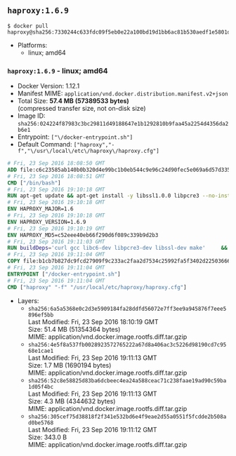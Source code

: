 ## `haproxy:1.6.9`

```console
$ docker pull haproxy@sha256:7330244c633fdc09f5eb0e22a100bd19d1bb6ac81b530aedf1e5801da0504124
```

-	Platforms:
	-	linux; amd64

### `haproxy:1.6.9` - linux; amd64

-	Docker Version: 1.12.1
-	Manifest MIME: `application/vnd.docker.distribution.manifest.v2+json`
-	Total Size: **57.4 MB (57389533 bytes)**  
	(compressed transfer size, not on-disk size)
-	Image ID: `sha256:024224f87983c3bc29811d49188647e1b1292810b9faa45a2254d4356da2b6e1`
-	Entrypoint: `["\/docker-entrypoint.sh"]`
-	Default Command: `["haproxy","-f","\/usr\/local\/etc\/haproxy\/haproxy.cfg"]`

```dockerfile
# Fri, 23 Sep 2016 18:08:50 GMT
ADD file:c6c23585ab140b0b320d4e99bc1b0eb544c9e96c24d90fec5e069a6d57d335ca in / 
# Fri, 23 Sep 2016 18:08:51 GMT
CMD ["/bin/bash"]
# Fri, 23 Sep 2016 19:10:18 GMT
RUN apt-get update && apt-get install -y libssl1.0.0 libpcre3 --no-install-recommends && rm -rf /var/lib/apt/lists/*
# Fri, 23 Sep 2016 19:10:18 GMT
ENV HAPROXY_MAJOR=1.6
# Fri, 23 Sep 2016 19:10:18 GMT
ENV HAPROXY_VERSION=1.6.9
# Fri, 23 Sep 2016 19:10:19 GMT
ENV HAPROXY_MD5=c52eee40eb66f290d6f089c339b9d2b3
# Fri, 23 Sep 2016 19:11:03 GMT
RUN buildDeps='curl gcc libc6-dev libpcre3-dev libssl-dev make' 	&& set -x 	&& apt-get update && apt-get install -y $buildDeps --no-install-recommends && rm -rf /var/lib/apt/lists/* 	&& curl -SL "http://www.haproxy.org/download/${HAPROXY_MAJOR}/src/haproxy-${HAPROXY_VERSION}.tar.gz" -o haproxy.tar.gz 	&& echo "${HAPROXY_MD5}  haproxy.tar.gz" | md5sum -c 	&& mkdir -p /usr/src/haproxy 	&& tar -xzf haproxy.tar.gz -C /usr/src/haproxy --strip-components=1 	&& rm haproxy.tar.gz 	&& make -C /usr/src/haproxy 		TARGET=linux2628 		USE_PCRE=1 PCREDIR= 		USE_OPENSSL=1 		USE_ZLIB=1 		all 		install-bin 	&& mkdir -p /usr/local/etc/haproxy 	&& cp -R /usr/src/haproxy/examples/errorfiles /usr/local/etc/haproxy/errors 	&& rm -rf /usr/src/haproxy 	&& apt-get purge -y --auto-remove $buildDeps
# Fri, 23 Sep 2016 19:11:04 GMT
COPY file:b1cb7b827dc9fcd27909f9c233ac2faa2d7534c25992fa5f3402d22503666d6d in / 
# Fri, 23 Sep 2016 19:11:04 GMT
ENTRYPOINT ["/docker-entrypoint.sh"]
# Fri, 23 Sep 2016 19:11:04 GMT
CMD ["haproxy" "-f" "/usr/local/etc/haproxy/haproxy.cfg"]
```

-	Layers:
	-	`sha256:6a5a5368e0c2d3e5909184fa28ddfd56072e7ff3ee9a945876f7eee5896ef5bb`  
		Last Modified: Fri, 23 Sep 2016 18:10:19 GMT  
		Size: 51.4 MB (51354364 bytes)  
		MIME: application/vnd.docker.image.rootfs.diff.tar.gzip
	-	`sha256:4e5f8a537fb0028923572765222a67d8a406ac3c5226d98190cd7c9568e1cae1`  
		Last Modified: Fri, 23 Sep 2016 19:11:13 GMT  
		Size: 1.7 MB (1690194 bytes)  
		MIME: application/vnd.docker.image.rootfs.diff.tar.gzip
	-	`sha256:52c8e58825d83ba6dcbeec4ea24a588ceac71c238faae19ad90c59ba1d05f4bc`  
		Last Modified: Fri, 23 Sep 2016 19:11:13 GMT  
		Size: 4.3 MB (4344632 bytes)  
		MIME: application/vnd.docker.image.rootfs.diff.tar.gzip
	-	`sha256:305cef75d38818f2f341e532bd6e4f9eae2d55a0551f5fcdde2b508ad0be5768`  
		Last Modified: Fri, 23 Sep 2016 19:11:12 GMT  
		Size: 343.0 B  
		MIME: application/vnd.docker.image.rootfs.diff.tar.gzip
